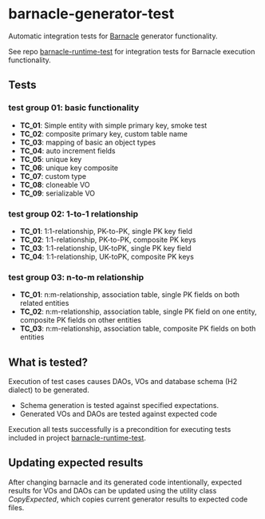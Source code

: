 # barnacle-generator-test

Automatic integration tests for [Barnacle](https://github.com/arthurpicht/Barnacle) generator functionality.

See repo [barnacle-runtime-test](https://github.com/arthurpicht/barnacle-runtime-test) for integration tests for Barnacle execution functionality.

## Tests

### test group 01: basic functionality

* **TC_01**: Simple entity with simple primary key, smoke test
* **TC_02**: composite primary key, custom table name
* **TC_03**: mapping of basic an object types
* **TC_04**: auto increment fields
* **TC_05**: unique key
* **TC_06**: unique key composite
* **TC_07**: custom type
* **TC_08**: cloneable VO
* **TC_09**: serializable VO

### test group 02: 1-to-1 relationship

* **TC_01**: 1:1-relationship, PK-to-PK, single PK key field
* **TC_02**: 1:1-relationship, PK-to-PK, composite PK keys
* **TC_03**: 1:1-relationship, UK-toPK, single PK key field
* **TC_04**: 1:1-relationship, UK-toPK, composite PK keys

### test group 03: n-to-m relationship

* **TC_01**: n:m-relationship, association table, single PK fields on both related entities
* **TC_02**: n:m-relationship, association table, single PK field on one entity, composite PK fields on other entities
* **TC_03**: n:m-relationship, association table, composite PK fields on both entities

## What is tested?

Execution of test cases causes DAOs, VOs and database schema (H2 dialect) to be generated.

* Schema generation is tested against specified expectations.
* Generated VOs and DAOs are tested against expected code

Execution all tests successfully is a precondition for executing tests included in project [barnacle-runtime-test](https://github.com/arthurpicht/barnacle-runtime-test).

## Updating expected results

After changing barnacle and its generated code intentionally, expected results for VOs and DAOs can be updated using
the utility class *CopyExpected*, which copies current generator results to expected code files.
